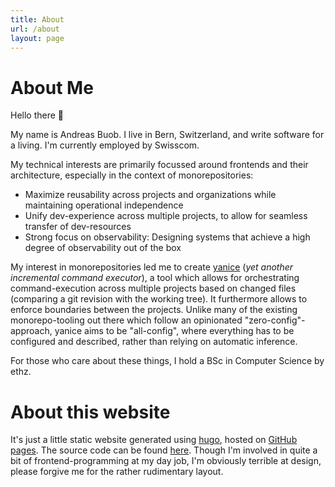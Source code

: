 ```yaml
---
title: About
url: /about
layout: page
---
```


# About Me

Hello there 👋

My name is Andreas Buob. I live in Bern, Switzerland, and write software for a living. I'm currently employed by Swisscom.

My technical interests are primarily focussed around frontends and their architecture, especially in the context of monorepositories:

-   Maximize reusability across projects and organizations while maintaining operational independence
-   Unify dev-experience across multiple projects, to allow for seamless transfer of dev-resources
-   Strong focus on observability: Designing systems that achieve a high degree of observability out of the box

My interest in monorepositories led me to create [yanice](https://github.com/abuob/yanice) (_yet another incremental command executor_), a tool which allows for orchestrating
command-execution across multiple projects based on changed files (comparing a git revision with the working tree).
It furthermore allows to enforce boundaries between the projects.
Unlike many of the existing monorepo-tooling out there which follow an opinionated "zero-config"-approach, yanice aims to be "all-config",
where everything has to be configured and described, rather than relying on automatic inference.

For those who care about these things, I hold a BSc in Computer Science by ethz.

# About this website

It's just a little static website generated using [hugo](https://gohugo.io/), hosted on [GitHub pages](https://pages.github.com/).
The source code can be found [here](https://github.com/abuob/abuob.github.io).
Though I'm involved in quite a bit of frontend-programming at my day job, I'm obviously terrible at design,
please forgive me for the rather rudimentary layout.

